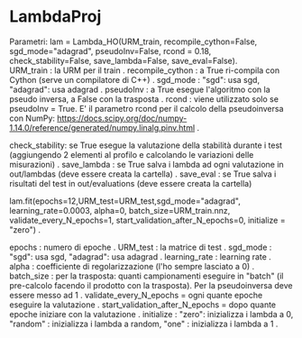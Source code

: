 # LambdaProj

Parametri:
lam = Lambda_HO(URM_train, recompile_cython=False, sgd_mode="adagrad", pseudoInv=False, rcond = 0.18, check_stability=False, save_lambda=False, save_eval=False).  
URM_train : la URM per il train . 
recompile_cython : a True ri-compila con Cython (serve un compilatore di C++) . 
sgd_mode : "sgd": usa sgd, "adagrad": usa adagrad . 
pseudoInv : a True esegue l'algoritmo con la pseudo inversa, a False con la trasposta . 
rcond : viene utilizzato solo se pseudoInv = True. E' il parametro rcond per il calcolo della pseudoinversa con NumPy: https://docs.scipy.org/doc/numpy-1.14.0/reference/generated/numpy.linalg.pinv.html . 

check_stability: se True esegue la valutazione della stabilità durante i test (aggiungendo 2 elementi al profilo e calcolando le variazioni delle misurazioni) . 
save_lambda : se True salva i lambda ad ogni valutazione in out/lambdas (deve essere creata la cartella) . 
save_eval : se True salva i risultati del test in out/evaluations (deve essere creata la cartella)  

lam.fit(epochs=12,URM_test=URM_test,sgd_mode="adagrad", learning_rate=0.0003, alpha=0, batch_size=URM_train.nnz, validate_every_N_epochs=1, start_validation_after_N_epochs=0, initialize = "zero") . 

epochs : numero di epoche . 
URM_test : la matrice di test . 
sgd_mode : "sgd": usa sgd, "adagrad": usa adagrad . 
learning_rate : learning rate . 
alpha : coefficiente di regolarizzazione (l'ho sempre lasciato a 0) . 
batch_size : per la trasposta: quanti campionamenti eseguire in "batch" (il pre-calcolo facendo il prodotto con la trasposta). Per la pseudoinversa deve essere messo ad 1 . 
validate_every_N_epochs = ogni quante epoche eseguire la valutazione . 
start_validation_after_N_epochs = dopo quante epoche iniziare con la valutazione . 
initialize : "zero": inizializza i lambda a 0, "random" : inizializza i lambda a random, "one" : inizializza i lambda a 1 . 
